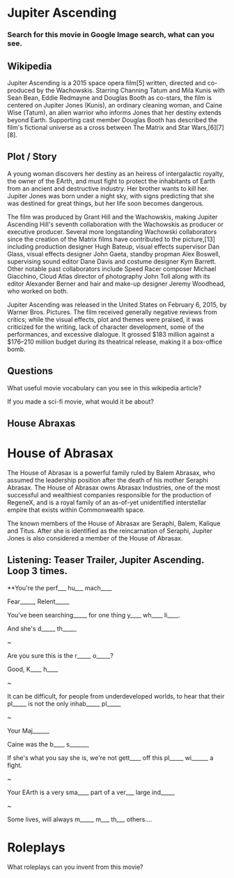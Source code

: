 # Jupiter Ascending

### Search for this movie in Google Image search, what can you see. 

## Wikipedia

Jupiter Ascending is a 2015 space opera film[5] written, directed and co-produced by the Wachowskis. Starring Channing Tatum and Mila Kunis with Sean Bean, Eddie Redmayne and Douglas Booth as co-stars, the film is centered on Jupiter Jones (Kunis), an ordinary cleaning woman, and Caine Wise (Tatum), an alien warrior who informs Jones that her destiny extends beyond Earth. Supporting cast member Douglas Booth has described the film's fictional universe as a cross between The Matrix and Star Wars,[6][7][8].

## Plot / Story

A young woman discovers her destiny as an heiress of intergalactic royalty, the owner of the EArth, and must fight to protect the inhabitants of Earth from an ancient and destructive industry. Her brother wants to kill her. Jupiter Jones was born under a night sky, with signs predicting that she was destined for great things, but her life soon becomes dangerous.

The film was produced by Grant Hill and the Wachowskis, making Jupiter Ascending Hill's seventh collaboration with the Wachowskis as producer or executive producer. Several more longstanding Wachowski collaborators since the creation of the Matrix films have contributed to the picture,[13] including production designer Hugh Bateup, visual effects supervisor Dan Glass, visual effects designer John Gaeta, standby propman Alex Boswell, supervising sound editor Dane Davis and costume designer Kym Barrett. Other notable past collaborators include Speed Racer composer Michael Giacchino, Cloud Atlas director of photography John Toll along with its editor Alexander Berner and hair and make-up designer Jeremy Woodhead, who worked on both.

Jupiter Ascending was released in the United States on February 6, 2015, by Warner Bros. Pictures. The film received generally negative reviews from critics; while the visual effects, plot and themes were praised, it was criticized for the writing, lack of character development, some of the performances, and excessive dialogue. It grossed $183 million against a $176–210 million budget during its theatrical release, making it a box-office bomb.

## Questions

What useful movie vocabulary can you see in this wikipedia article? 

If you made a sci-fi movie, what would it be about?

## House Abraxas

# House of Abrasax

The House of Abrasax is a powerful family ruled by Balem Abrasax, who assumed the leadership position after the death of his mother Seraphi Abrasax. The House of Abrasax owns Abrasax Industries, one of the most successful and wealthiest companies responsible for the production of RegeneX, and is a royal family of an as-of-yet unidentified interstellar empire that exists within Commonwealth space.

The known members of the House of Abrasax are Seraphi, Balem, Kalique and Titus. After she is identified as the reincarnation of Seraphi, Jupiter Jones is also considered a member of the House of Abrasax.

## Listening: Teaser Trailer, Jupiter Ascending. Loop 3 times. 

**You're the perf___ hu___ mach____

Fear_____, Relent_____

You've been searching_____ for one thing y____ wh____ li____.

And she's d_____ th_____

~

Are you sure this is the r_____ o_____?

Good, K____ h____

~

It can be difficult, for people from underdeveloped worlds, to hear that their pl_____ is not the only inhab_____ pl_____ 

~

Your Maj______

Caine was the b____ s_______

If she's what you say she is, we're not gett____ off this pl_____ wi______ a fight. 

~

Your EArth is a very sma____ part of a ver___ large ind_____

~

Some lives, will always m_____ m___ th___ others....

# Roleplays

What roleplays can you invent from this movie? 

